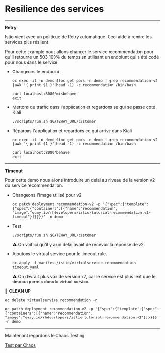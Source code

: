 # Resilience des services

---
__Retry__

Istio vient avec un politique de Retry automatique. Ceci aide à rendre les services plus résilent

Pour cette example nous allons changer le service recommendation pour qu'il retourne un 503 100% du temps en utilisant un endoiunt qui a été codé pour nous dans le service.

* Changeons le endpoint
    ```
    oc exec -it -n demo $(oc get pods -n demo | grep recommendation-v2 |awk '{ print $1 }'|head -1) -c recommendation /bin/bash
    ```

    ```
    curl localhost:8080/misbehave
    exit
    ```


* Mettons du traffic dans l'application et regardons se qui se passe coté Kiali
    ```
    ./scripts/run.sh $GATEWAY_URL/customer
    ```

* Réparons l'application et regardons ce qui arrive dans Kiali
    ```
    oc exec -it -n demo $(oc get pods -n demo | grep recommendation-v2 |awk '{ print $1 }'|head -1) -c recommendation /bin/bash
    ```

    ```
    curl localhost:8080/behave
    exit
    ```

---

__Timeout__

Pour cette demo nous allons introduire un delai au niveau de la version v2 du service recommendation.

* Changeons l'image utilisé pour v2.
    ```
    oc patch deployment recommendation-v2 -p '{"spec":{"template":{"spec":{"containers":[{"name":"recommendation", "image":"quay.io/rhdevelopers/istio-tutorial-recommendation:v2-timeout"}]}}}}' -n demo
    ```

* Test
    ```
    ./scripts/run.sh $GATEWAY_URL/customer
    ```

    :warning: On voit ici qu'il y a un delai avant de recevoir la réponse de v2.

* Ajoutons le virtual service pour le timeout rule.
    ```
    oc apply -f manifest/istio/virtualservice-recommendation-timeout.yaml
    ```
    :warning: On devrait plus voir de version v2, car le service est plus lent que le timeout permis dans le virtual service.

:construction: __CLEAN UP__
```
oc delete virtualservice recommendation -n 
```
```
oc patch deployment recommendation-v2 -p '{"spec":{"template":{"spec":{"containers":[{"name":"recommendation", "image":"quay.io/rhdevelopers/istio-tutorial-recommendation:v2"}]}}}}' -n demo

```
---

Maintenant regardons le Chaos Testing

[Test par Chaos](chaostesting.md)
